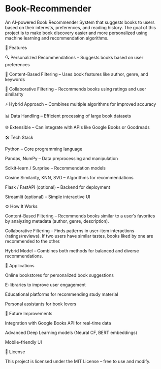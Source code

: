 # Book-Recommender
An AI-powered Book Recommender System that suggests books to users based on their interests, preferences, and reading history. The goal of this project is to make book discovery easier and more personalized using machine learning and recommendation algorithms.

🚀 Features

🔍 Personalized Recommendations – Suggests books based on user preferences

📖 Content-Based Filtering – Uses book features like author, genre, and keywords

👥 Collaborative Filtering – Recommends books using ratings and user similarity

⚡ Hybrid Approach – Combines multiple algorithms for improved accuracy

📊 Data Handling – Efficient processing of large book datasets

🌐 Extensible – Can integrate with APIs like Google Books or Goodreads

🛠️ Tech Stack

Python – Core programming language

Pandas, NumPy – Data preprocessing and manipulation

Scikit-learn / Surprise – Recommendation models

Cosine Similarity, KNN, SVD – Algorithms for recommendations

Flask / FastAPI (optional) – Backend for deployment

Streamlit (optional) – Simple interactive UI

⚙️ How It Works

Content-Based Filtering – Recommends books similar to a user’s favorites by analyzing metadata (author, genre, description).

Collaborative Filtering – Finds patterns in user–item interactions (ratings/reviews). If two users have similar tastes, books liked by one are recommended to the other.

Hybrid Model – Combines both methods for balanced and diverse recommendations.

🎯 Applications

Online bookstores for personalized book suggestions

E-libraries to improve user engagement

Educational platforms for recommending study material

Personal assistants for book lovers

📌 Future Improvements

Integration with Google Books API for real-time data

Advanced Deep Learning models (Neural CF, BERT embeddings)

Mobile-friendly UI

📜 License

This project is licensed under the MIT License – free to use and modify.
